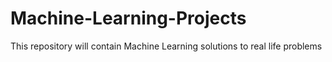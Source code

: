 # Machine-Learning-Projects
This repository will contain Machine Learning solutions to real life problems 
